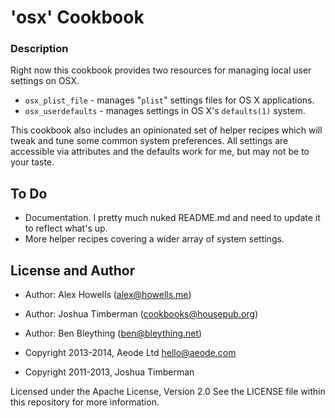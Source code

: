# 'osx' Cookbook

### Description

Right now this cookbook provides two resources for managing local user settings on OSX.

  * `osx_plist_file` - manages "`plist`" settings files for OS X applications.
  * `osx_userdefaults` - manages settings in OS X's `defaults(1)` system.

This cookbook also includes an opinionated set of helper recipes which will
tweak and tune some common system preferences. All settings are accessible via
attributes and the defaults work for me, but may not be to your taste.

## To Do

  * Documentation. I pretty much nuked README.md and need to update it to reflect what's up.
  * More helper recipes covering a wider array of system settings.

## License and Author

* Author: Alex Howells (<alex@howells.me>)
* Author: Joshua Timberman (<cookbooks@housepub.org>)
* Author: Ben Bleything (<ben@bleything.net>)

* Copyright 2013-2014, Aeode Ltd <hello@aeode.com>
* Copyright 2011-2013, Joshua Timberman

Licensed under the Apache License, Version 2.0
See the LICENSE file within this repository for more information.
